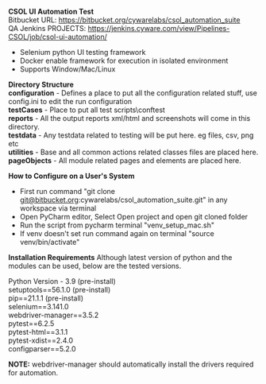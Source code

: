 **CSOL UI Automation Test**  
Bitbucket URL: https://bitbucket.org/cywarelabs/csol_automation_suite \
QA Jenkins PROJECTS: https://jenkins.cyware.com/view/Pipelines-CSOL/job/csol-ui-automation/

- Selenium python UI testing framework
- Docker enable framework for execution in isolated environment
- Supports Window/Mac/Linux

  
**Directory Structure**    
**configuration** - Defines a place to put all the configuration related stuff, use config.ini to edit the run configuration  
**testCases** - Place to put all test scripts\conftest  
**reports** - All the output reports xml/html and screenshots will come in this directory.  
**testdata** - Any testdata related to testing will be put here. eg files, csv, png etc  
**utilities** - Base and all common actions related classes files are placed here.\
**pageObjects** - All module related pages and elements are placed here.  
  

**How to Configure on a User's System**

- First run command "git clone git@bitbucket.org:cywarelabs/csol_automation_suite.git" in any workspace via terminal
- Open PyCharm editor, Select Open project and open git cloned folder
- Run the script from pycharm terminal "venv_setup_mac.sh"
- If venv doesn't set run command again on terminal "source venv/bin/activate"

**Installation Requirements**
Although latest version of python and the modules can be used, below are the tested versions.  

Python Version - 3.9 (pre-install)\
setuptools==56.1.0 (pre-install)\
pip==21.1.1 (pre-install)\
selenium==3.141.0\
webdriver-manager==3.5.2\
pytest==6.2.5\
pytest-html==3.1.1\
pytest-xdist==2.4.0\
configparser==5.2.0

**NOTE:** webdriver-manager should automatically install the drivers required for automation.


